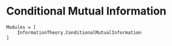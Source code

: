 
# Conditional Mutual Information

```@autodocs
Modules = [
    InformationTheory.ConditionalMutualInformation
]
```
